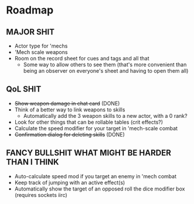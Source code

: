 # Roadmap

## MAJOR SHIT

- Actor type for 'mechs
- 'Mech scale weapons
- Room on the record sheet for cues and tags and all that
  - Some way to allow others to see them (that's more convenient than being an observer on everyone's sheet and having to open them all)

## QoL SHIT

- ~~Show weapon damage in chat card~~ (DONE)
- Think of a better way to link weapons to skills
  - Automatically add the 3 weapon skills to a new actor, with a 0 rank?
- Look for other things that can be rollable tables (crit effects?)
- Calculate the speed modifier for your target in 'mech-scale combat
- ~~Confirmation dialog for deleting skills~~ (DONE)

## FANCY BULLSHIT WHAT MIGHT BE HARDER THAN I THINK

- Auto-calculate speed mod if you target an enemy in 'mech combat
- Keep track of jumping with an active effect(s)
- Automatically show the target of an opposed roll the dice modifier box (requires sockets iirc)
